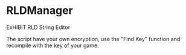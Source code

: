 # RLDManager
ExHIBIT RLD String Editor

The script have your own encryption, use the "Find Key" function and recompile with the key of your game.
